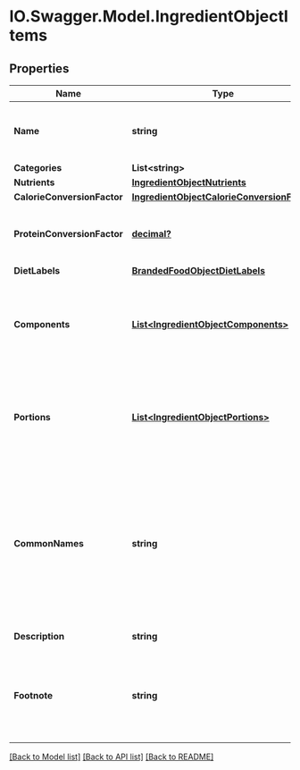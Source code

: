 # IO.Swagger.Model.IngredientObjectItems
## Properties

Name | Type | Description | Notes
------------ | ------------- | ------------- | -------------
**Name** | **string** | Item name as provided by brand owner or as shown on packaging | [optional] 
**Categories** | **List&lt;string&gt;** |  | [optional] 
**Nutrients** | [**IngredientObjectNutrients**](IngredientObjectNutrients.md) |  | [optional] 
**CalorieConversionFactor** | [**IngredientObjectCalorieConversionFactor**](IngredientObjectCalorieConversionFactor.md) |  | [optional] 
**ProteinConversionFactor** | [**decimal?**](BigDecimal.md) | The multiplication factor used to calculate protein from nitrogen | [optional] 
**DietLabels** | [**BrandedFoodObjectDietLabels**](BrandedFoodObjectDietLabels.md) |  | [optional] 
**Components** | [**List&lt;IngredientObjectComponents&gt;**](IngredientObjectComponents.md) | An array of objects containing the constituent parts of a food (e.g. bone is a component of meat) | [optional] 
**Portions** | [**List&lt;IngredientObjectPortions&gt;**](IngredientObjectPortions.md) | An array of objects containing information on discrete amounts of a food found in this item | [optional] 
**CommonNames** | **string** | Common names associated with this item. These generally clarify what the item is (e.g. when the brand name is \&quot;BRAND&#x27;s Spicy Enchilada\&quot; the common name may be \&quot;Chicken enchilada\&quot;) | [optional] 
**Description** | **string** | A description of this item | [optional] 
**Footnote** | **string** | Comments on any unusual aspects of this item. Examples might include unusual aspects of the food overall. | [optional] 

[[Back to Model list]](../README.md#documentation-for-models) [[Back to API list]](../README.md#documentation-for-api-endpoints) [[Back to README]](../README.md)


